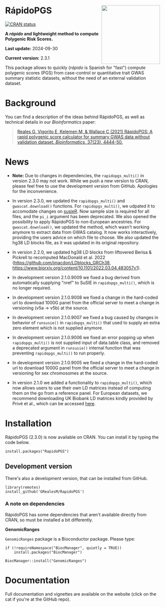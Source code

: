 # RápidoPGS <a href='https://grealesm.github.io/RapidoPGS/'><img src='man/figures/logo.png' align="right" height="190.5" /></a>

<!-- badges: start -->

[![CRAN
status](https://www.r-pkg.org/badges/version/RapidoPGS)](https://cran.r-project.org/package=RapidoPGS)
<!-- badges: end -->

**A *rápido* and lightweight method to compute Polygenic Risk Scores.**

**Last update:** 2024-09-30

**Current version:** 2.3.1

This package allows to quickly (*rápido* is Spanish for "fast") compute polygenic scores (PGS) from case-control or quantitative trait GWAS summary statistic datasets, without the need of an external validation dataset.

# Background

You can find a description of the ideas behind RápidoPGS, as well as technical details in our *Bioinformatics* paper:

> [Reales G, Vigorito E, Kelemen M, & Wallace C (2021) RápidoPGS: A rapid polygenic score calculator for summary GWAS data without validation dataset. *Bioinformatics*, 37(23), 4444-50.](https://doi.org/10.1093/bioinformatics/btab456)

# News

* **Note:** Due to changes in dependencies, the `rapidopgs_multi()` in version 2.3.0 may not work. While we push a new version to CRAN, please feel free to use the development version from GitHub. Apologies for the inconvenience.

* In version 2.3.0, we updated the `rapidopgs_multi()` and `gwascat.download()` functions. For  `rapidopgs_multi()`, we udpated it to accomodate changes on [susieR](https://github.com/stephenslab/susieR). Now sample size is required for all files, and the `pi_i` argument has been deprecated. We also opened the possibility to apply RápidoPGS to non-European ancestries. For `gwascat.download()`, we updated the method, which wasn't working anymore to extract data from GWAS catalog. It now works interactively, providing the users advice on which file to choose. We also updated the hg38 LD blocks file, as it was updated in its original repository.
* In version 2.2.0, we updated hg38 LD blocks from liftovered Berisa & Pickrell to recomputed MacDonald et al. 2022 (https://github.com/jmacdon/LDblocks_GRCh38, https://www.biorxiv.org/content/10.1101/2022.03.04.483057v1).
* In development version 2.1.0.9009 we fixed a bug derived from automatically supplying "nref" to SuSIE in `rapidopgs_multi()`, which is no longer required.
* In development version 2.1.0.9008 we fixed a change in the hard-coded url to download 1000G panel from the official server to meet a change in versioning (v5a -> v5b) at the source.
* In development version 2.1.0.9007 we fixed a bug caused by changes in behavior of `runsusie()` in `rapidopgs_multi()` that used to supply an extra zero element which is not supplied anymore.
* In development version 2.1.0.9006 we fixed an error popping up when `rapidopgs_multi()` is not supplied input of data.table class, and removed a deprecated argument in `runsusie()` internal function that was preventing `rapidopgs_multi()` to run properly.
* In development version 2.1.0.9005 we fixed a change in the hard-coded url to download 1000G panel from the official server to meet a change in versioning for sex chromosomes at the source.
* In version 2.1.0 we added a functionality to `rapidopgs_multi()`, which now allows users to use their own LD matrices instead of computing them on the go from a reference panel. For European datasets, we recommend downloading UK Biobank LD matrices kindly provided by Privé et al., which can be accessed [here](https://figshare.com/articles/dataset/European_LD_reference/13034123).


# Installation

RápidoPGS (2.3.0) is now available on CRAN. You can install it by typing the code below.
```
install.packages("RapidoPGS")
```

## Development version

There's also a development version, that can be installed from GitHub.
```
library(remotes)
install_github('GRealesM/RapidoPGS')
```

### A note on dependencies

RápidoPGS has some dependencies that aren't available directly from CRAN, so must be installed a bit differently.

**GenomicRanges**

`GenomicRanges` package is a Bioconductor package. Please type:
```
if (!requireNamespace("BiocManager", quietly = TRUE))
    install.packages("BiocManager")

BiocManager::install("GenomicRanges")
```


# Documentation

Full documentation and vignettes are available on the website (click on the cat if you're at the GitHub repo).


